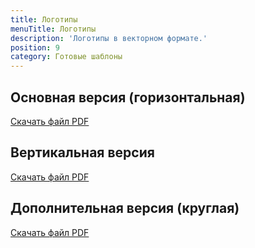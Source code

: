 ```yaml
---
title: Логотипы
menuTitle: Логотипы
description: 'Логотипы в векторном формате.'
position: 9
category: Готовые шаблоны
---
```


## Основная версия (горизонтальная)

<nuxt-img src="/logo_gorizontal.png" width="800"></nuxt-img>

<file-download><a href="/download/media/logo_circle.pdf">Скачать файл PDF</a></file-download>

## Вертикальная версия

<nuxt-img src="/logo_vertical.png" width="800"></nuxt-img>

<file-download><a href="/download/media/logo_circle.pdf">Скачать файл PDF</a></file-download>

## Дополнительная версия (круглая)

<nuxt-img src="/logo_circle.png" width="800"></nuxt-img>

<file-download><a href="/download/media/logo_circle.pdf">Скачать файл PDF</a></file-download>